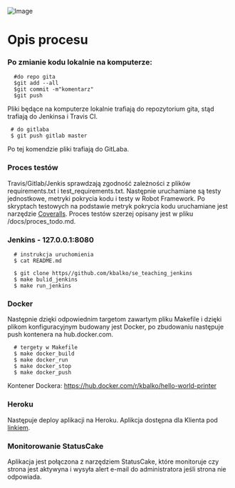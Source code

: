 ![Image](https://raw.githubusercontent.com/kbalko/se_hello_printer_app/master/docs/pipeline2.PNG)

# Opis procesu

### Po zmianie kodu lokalnie na komputerze:
      
      #do repo gita 
      $git add --all 
      $git commit -m"komentarz"
      $git push 
      
Pliki będące na komputerze lokalnie trafiają do repozytorium gita, stąd trafiają do Jenkinsa i Travis CI. 
 
     # do gitlaba
     $ git push gitlab master
      
Po tej komendzie pliki trafiają do GitLaba. 

### Proces testów 

Travis/Gitlab/Jenkis sprawdzają zgodność zależności z plików requirements.txt i test_requirements.txt. Następnie uruchamiane są testy jednostkowe, metryki pokrycia kodu i testy w Robot Framework. Po skryptach testowych na podstawie metryk pokrycia kodu uruchamiane jest narzędzie [Coveralls](https://coveralls.io/github/kbalko/se_hello_printer_app). Proces testów szerzej opisany jest w pliku /docs/proces_todo.md. 

### Jenkins - 127.0.0.1:8080


      # instrukcja uruchomienia
      $ cat README.md
      
      $ git clone https//github.com/kbalko/se_teaching_jenkins
      $ make bulid_jenkins
      $ make run_jenkins 
      
### Docker 

Następnie dzięki odpowiednim targetom zawartym pliku Makefile  i dzięki plikom konfiguracyjnym budowany jest Docker, po zbudowaniu następuje push kontenera na hub.docker.com. 

      # tergety w Makefile
      $ make docker_build
      $ make docker_run
      $ make docker_stop
      $ make docker_push
 
 Kontener Dockera: https://hub.docker.com/r/kbalko/hello-world-printer
 
 ### Heroku
 Następuje deploy aplikacji na Heroku. Aplikcja dostępna dla Klienta pod [linkiem](https://dry-brushlands-36461.herokuapp.com/). 
 
 ### Monitorowanie StatusCake 
 Aplikacja jest połączona z narzędziem StatusCake, które monitoruje czy strona jest aktywyna i wysyła alert e-mail do administratora jeśli strona nie odpowiada. 
 
